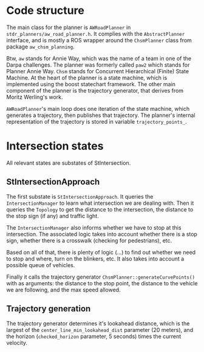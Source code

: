 # Code structure

The main class for the planner is `AWRoadPlanner` in `stdr_planners/aw_road_planner.h`. It complies with the `AbstractPlanner` interface, and is mostly a ROS wrapper around the `ChsmPlanner` class from package `aw_chsm_planning`.

Btw, `aw` stands for Annie Way, which was the name of a team in one of the Darpa challenges. The planner was formerly called `paw2` which stands for Planner Annie Way. `Chsm` stands for Concurrent Hierarchical (Finite) State Machine. At the heart of the planner is a state machine, which is implemented using the boost statechart framework. The other main component of the planner is the trajectory generator, that derives from Moritz Werling's work.

`AWRoadPlanner`'s main loop does one iteration of the state machine, which generates a trajectory, then publishes that trajectory. The planner's internal representation of the trajectory is stored in variable `trajectory_points_`.

# Intersection states

All relevant states are substates of StIntersection.

## StIntersectionApproach

The first substate is `StIntersectionApproach`. It queries the `IntersectionManager` to learn what intersection we are dealing with. Then it queries the `Topology` to get the distance to the intersection, the distance to the stop sign (if any) and traffic light.

The `IntersectionManager` also informs whether we have to stop at this intersection. The associated logic takes into account whether there is a stop sign, whether there is a crosswalk (checking for pedestrians), etc.

Based on all of that, there is plenty of logic (...) to find out whether we need to stop and where, turn on the blinkers, etc. It also takes into account a possible queue of vehicles.

Finally it calls the trajectory generator `ChsmPlanner::generateCurvePoints()` with as arguments: the distance to the stop point, the distance to the vehicle we are following, and the max speed allowed.

## Trajectory generation

The trajectory generator determines it's lookahead distance, which is the largest of the `center_line_min_lookahead_dist` parameter (20 meters), and the horizon (`checked_horizon` parameter, 5 seconds) times the current velocity.